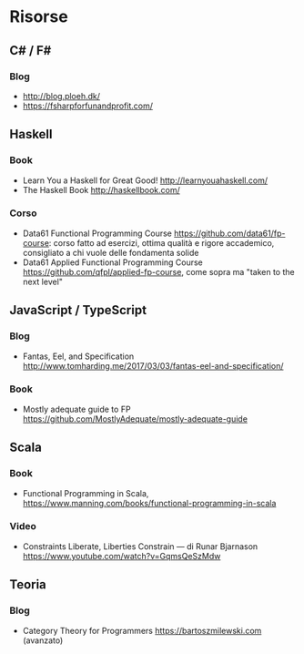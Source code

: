 # Risorse

## C# / F#

### Blog

* http://blog.ploeh.dk/
* https://fsharpforfunandprofit.com/

## Haskell

### Book

* Learn You a Haskell for Great Good! http://learnyouahaskell.com/
* The Haskell Book http://haskellbook.com/

### Corso

* Data61 Functional Programming Course https://github.com/data61/fp-course: corso fatto ad esercizi, ottima qualità e rigore accademico, consigliato a chi vuole delle fondamenta solide
* Data61 Applied Functional Programming Course https://github.com/qfpl/applied-fp-course, come sopra ma "taken to the next level"

## JavaScript / TypeScript

### Blog

* Fantas, Eel, and Specification http://www.tomharding.me/2017/03/03/fantas-eel-and-specification/

### Book

* Mostly adequate guide to FP https://github.com/MostlyAdequate/mostly-adequate-guide

## Scala

### Book

* Functional Programming in Scala, https://www.manning.com/books/functional-programming-in-scala

### Video

* Constraints Liberate, Liberties Constrain — di Runar Bjarnason https://www.youtube.com/watch?v=GqmsQeSzMdw

## Teoria

### Blog

* Category Theory for Programmers https://bartoszmilewski.com (avanzato)
